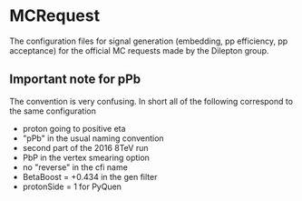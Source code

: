 # MCRequest
The configuration files for signal generation (embedding, pp efficiency, pp acceptance) for the official MC requests made by the Dilepton group. 

## Important note for pPb
The convention is very confusing. In short all of the following correspond to the same configuration
- proton going to positive eta
- "pPb" in the usual naming convention
- second part of the 2016 8TeV run
- PbP in the vertex smearing option
- no "reverse" in the cfi name
- BetaBoost = +0.434 in the gen filter
- protonSide = 1 for PyQuen
